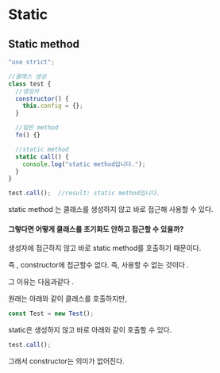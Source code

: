 # Static

## Static method

```javascript
"use strict";

//클래스 생성
class test {
  //생성자
  constructor() {
    this.config = {};
  }

  //일반 method
  fn() {}

  //static method
  static call() {
    console.log("static method입니다.");
  }
}

test.call();  //result: static method입니다.
```

static method 는 클래스를 생성하지 않고 바로 접근해 사용할 수 있다.



#### 그렇다면 어떻게 클래스를 초기화도 안하고 접근할 수 있을까?

생성자에 접근하지 않고 바로 static method를 호출하기 때문이다.

즉 , constructor에 접근할수 없다. 즉, 사용할 수 없는 것이다 .

그 이유는 다음과같다 . 

원래는 아래와 같이 클래스를 호출하지만,

```javascript
const Test = new Test();
```

static은 생성하지 않고 바로 아래와 같이 호출할 수 있다.

```javascript
test.call();
```

그래서 constructor는 의미가 없어진다.

